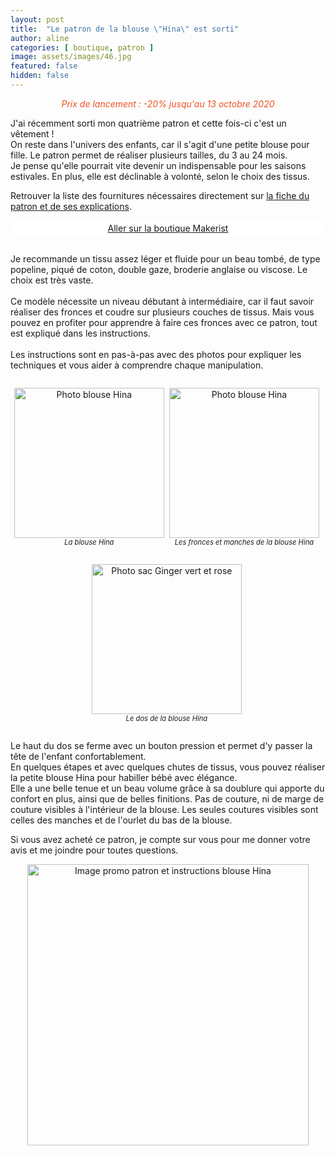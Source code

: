 ```yaml
---
layout: post
title:  "Le patron de la blouse \"Hina\" est sorti"
author: aline
categories: [ boutique, patron ]
image: assets/images/46.jpg
featured: false
hidden: false
---
```

<p style="color:#ef5022; text-align:center; font-style:italic;">Prix de lancement : -20% jusqu'au 13 octobre 2020</p>
J'ai récemment sorti mon quatrième patron et cette fois-ci c'est un vêtement !<br>
On reste dans l'univers des enfants, car il s'agit d'une petite blouse pour fille. Le patron permet de réaliser plusieurs tailles, du 3 au 24 mois.<br>
Je pense qu'elle pourrait vite devenir un indispensable pour les saisons estivales. En plus, elle est déclinable à volonté, selon le choix des tissus.<br>

Retrouver la liste des fournitures nécessaires directement sur <a href="https://www.makerist.fr/patterns/la-blouse-hina-du-3-au-24-mois" target="_blank">la fiche du patron et de ses explications</a>.
 
<a class="makerist-link" style="
    background-color: white;
    margin-bottom: 2em;
    display: block;
    text-align: center;
    padding: .3em;" href="https://www.makerist.fr/users/tout_nouveau_tout_beau_fr" target="_blank">Aller sur la boutique Makerist</a>

Je recommande un tissu assez léger et fluide pour un beau tombé, de type popeline, piqué de coton, double gaze, broderie anglaise ou viscose. Le choix est très vaste.<br><br> 
Ce modèle nécessite un niveau débutant à intermédiaire, car il faut savoir réaliser des fronces et coudre sur plusieurs couches de tissus. Mais vous pouvez en profiter pour apprendre à faire ces fronces avec ce patron, tout est expliqué dans les instructions.<br><br> 
Les instructions sont en pas-à-pas avec des photos pour expliquer les techniques et vous aider à comprendre chaque manipulation.<br> 

<div float="left" style="text-align:center">
    <p style="display: inline-block; margin-right:.3em;"><img src="{{ site.url }}{{ site.baseurl }}/assets/images/47.jpg" width="240" alt="Photo blouse Hina"/><em style="display:block; font-size: .8em">La blouse Hina</em></p>
    <p style="display: inline-block; margin-right:.3em;"><img src="{{ site.url }}{{ site.baseurl }}/assets/images/48.jpg" width="240" alt="Photo blouse Hina "/><em style="display:block; font-size: .8em">Les fronces et manches de la blouse Hina</em></p>
    <p style="display: inline-block; margin-right:.3em;"><img src="{{ site.url }}{{ site.baseurl }}/assets/images/49.jpg" width="240" alt="Photo sac Ginger vert et rose"/><em style="display:block; font-size: .8em">Le dos de la blouse Hina</em></p>
</div>

Le haut du dos se ferme avec un bouton pression et permet d'y passer la tête de l'enfant confortablement.<br>
En quelques étapes et avec quelques chutes de tissus, vous pouvez réaliser la petite blouse Hina pour habiller bébé avec élégance.<br>
Elle a une belle tenue et un beau volume grâce à sa doublure qui apporte du confort en plus, ainsi que de belles finitions. Pas de couture, ni de marge de couture visibles à l'intérieur de la blouse. Les seules coutures visibles sont celles des manches et de l'ourlet du bas de la blouse.<br>

Si vous avez acheté ce patron, je compte sur vous pour me donner votre avis et me joindre pour toutes questions.<br>

<p style="text-align:center"><a href="https://www.makerist.fr/patterns/la-blouse-hina-du-3-au-24-mois" target="_blank"><img src="{{ site.url }}{{ site.baseurl }}/assets/images/Blouse_Hina_promo.png" width="450" alt="Image promo patron et instructions blouse Hina "/></a></p>